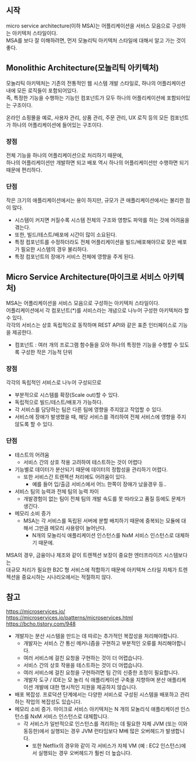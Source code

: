## 시작
micro service architecture(이하 MSA)는 어플리케이션을 서비스 모음으로 구성하는 아키텍처 스타일이다.<br>
MSA를 보다 잘 이해하려면, 먼저 모놀리틱 아키텍처 스타일에 대해서 알고 가는 것이 좋다.

## Monolithic Architecture(모놀리틱 아키텍처)
모놀리틱 아키텍처는 기존의 전통적인 웹 시스템 개발 스타일로, 하나의 어플리케이션 내에 모든 로직들이 포함되어있다.<br>
즉, 특정한 기능을 수행하는 기능인 컴포넌트가 모두 하나의 어플리케이션에 포함되어있는 구조이다.

온라인 쇼핑몰을 예로, 사용자 관리, 상품 관리, 주문 관리, UX 로직 등의 모든 컴포넌트가 하나의 어플리케이션에 들어있는 구조이다.

### 장점
전체 기능을 하나의 어플리케이션으로 처리하기 때문에, <br>
하나의 어플리케이션만 개발하면 되고 배포 역시 하나의 어플리케이션만 수행하면 되기 때문에 편리하다.

### 단점
작은 크기의 애플리케이션에서는 용이 하지만, 규모가 큰 애플리케이션에서는 불리한 점이 많다.

- 시스템이 커지면 커질수록 시스템 전체의 구조와 영향도 파악를 하는 것에 어려움을 겪는다.
- 또한, 빌드/테스트/배포에 시간이 많이 소요된다.
- 특정 컴포넌트를 수정하더라도 전체 어플리케이션을 빌드/배포해야므로 잦은 배포가 필요한 시스템의 경우 불리하다.
- 특정 컴포넌트의 장애가 서비스 전체에 영향을 주게 된다.

## Micro Service Architecture(마이크로 서비스 아키텍처)
MSA는 어플리케이션을 서비스 모음으로 구성하는 아키텍처 스타일이다.<br>
어플리케이션에서 각 컴포넌트(*)를 서비스라는 개념으로 나누어 구성한 아키텍처라 할 수 있다.<br>
각각의 서비스는 상호 독립적으로 동작하며 REST API와 같은 표준 인터페이스로 기능을 제공한다.

* 컴포넌트 : 여러 개의 프로그램 함수들을 모아 하나의 특정한 기능을 수행할 수 있도록 구성한 작은 기능적 단위

### 장점
각각의 독립적인 서비스로 나누어 구성되므로

- 부분적으로 시스템를 확장(Scale out)할 수 있다.
- 독립적으로 빌드/테스트/배포가 가능하다.
- 각 서비스를 담당하는 팀은 다른 팀에 영향을 주지않고 작업할 수 있다.
- 서비스에 장애가 발생했을 때, 해당 서비스를 격리하여 전체 서비스에 영향을 주지 않도록 할 수 있다.

### 단점

- 테스트의 어려움
  - 서비스 간의 상호 작용 고려하여 테스트하는 것이 어렵다
- 기능별로 데이터가 분산되기 때문에 데이터의 정합성을 관리하기 어렵다.
  - 또한 서비스간 트렌젝션 처리에도 어려움이 있다.
    - 예를 들어 입/출금 서비스에서 어느 한쪽이 장애가 났을경우 등..
- 서비스 팀의 능력과 전체 팀의 능력 차이
  - 개발경험이 없는 팀이 전체 팀의 개발 속도를 못 따라오고 품질 등에도 문제가 생긴다.
- 메모리 소비 증가
  - MSA는 각 서비스를 독립된 서버에 분할 배치하기 때문에 중복되는 모듈에 대해서 그만큼 메모리 사용량이 늘어난다.
    - N개의 모놀리식 애플리케이션 인스턴스를 NxM 서비스 인스턴스로 대체하기 때문에.

MSA의 경우, 금융이나 제조와 같이 트렌젝션 보장이 중요한 엔터프라이즈 시스템보다는 <br>
대규모 처리가 필요한 B2C 형 서비스에 적합하기 때문에 아키텍쳐 스타일 자체가 트렌젝션을 중요시하는 시나리오에서는 적절하지 않다.


## 참고
https://microservices.io/
https://microservices.io/patterns/microservices.html
https://bcho.tistory.com/948

- 개발자는 분산 시스템을 만드는 데 따르는 추가적인 복잡성을 처리해야합니다.
  - 개발자는 서비스 간 통신 메커니즘을 구현하고 부분적인 오류를 처리해야합니다.
  - 여러 서비스에 걸친 요청을 구현하는 것이 더 어렵습니다.
  - 서비스 간의 상호 작용을 테스트하는 것이 더 어렵습니다.
  - 여러 서비스에 걸친 요청을 구현하려면 팀 간의 신중한 조정이 필요합니다.
  - 개발자 도구 / IDE는 모 놀리 식 애플리케이션 구축을 지향하며 분산 애플리케이션 개발에 대한 명시적인 지원을 제공하지 않습니다.
- 배포 복잡성. 프로덕션 단계에서는 다양한 서비스로 구성된 시스템을 배포하고 관리하는 작업의 복잡성도 있습니다.
- 메모리 소비 증가. 마이크로 서비스 아키텍처는 N 개의 모놀리식 애플리케이션 인스턴스를 NxM 서비스 인스턴스로 대체합니다. 
  - 각 서비스가 일반적으로 인스턴스를 격리하는 데 필요한 자체 JVM (또는 이와 동등한)에서 실행되는 경우 JVM 런타임보다 M배 많은 오버헤드가 발생합니다. 
    - 또한 Netflix의 경우와 같이 각 서비스가 자체 VM (예 : EC2 인스턴스)에서 실행되는 경우 오버헤드가 훨씬 더 높습니다.
